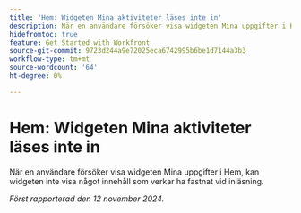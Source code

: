 ```yaml
---
title: 'Hem: Widgeten Mina aktiviteter läses inte in'
description: När en användare försöker visa widgeten Mina uppgifter i Hem, kan widgeten inte visa något innehåll som verkar ha fastnat vid inläsning.
hidefromtoc: true
feature: Get Started with Workfront
source-git-commit: 9723d244a9e72025eca6742995b6be1d7144a3b3
workflow-type: tm+mt
source-wordcount: '64'
ht-degree: 0%

---
```


# Hem: Widgeten Mina aktiviteter läses inte in

<!--
>[!NOTE]
>
>This issue was fixed on October 24, 2024.
-->

När en användare försöker visa widgeten Mina uppgifter i Hem, kan widgeten inte visa något innehåll som verkar ha fastnat vid inläsning.

_Först rapporterad den 12 november 2024._
